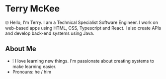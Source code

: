# Terry McKee

🤓 Hello, I'm Terry. I am a Technical Specialist Software Engineer. I work on web-based apps using HTML, CSS, Typescript and React.  I also create APIs and develop back-end systems using Java.  

## About Me
- ❕ I love learning new things.  I'm passionate about creating systems to make learning easier.
- Pronouns: he / him
